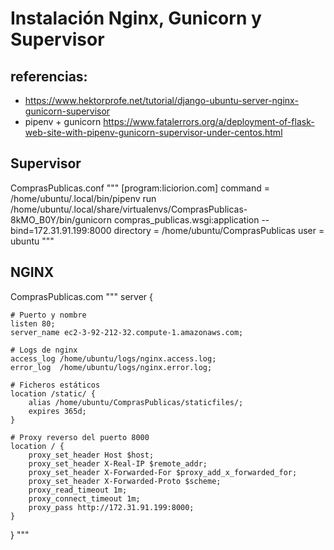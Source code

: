 

# Instalación Nginx, Gunicorn y Supervisor
## referencias: 
- https://www.hektorprofe.net/tutorial/django-ubuntu-server-nginx-gunicorn-supervisor
- pipenv + gunicorn https://www.fatalerrors.org/a/deployment-of-flask-web-site-with-pipenv-gunicorn-supervisor-under-centos.html


## Supervisor
ComprasPublicas.conf
"""
[program:liciorion.com]
command =  /home/ubuntu/.local/bin/pipenv run /home/ubuntu/.local/share/virtualenvs/ComprasPublicas-8kMO_B0Y/bin/gunicorn compras_publicas.wsgi:application --bind=172.31.91.199:8000
directory = /home/ubuntu/ComprasPublicas
user = ubuntu
"""

## NGINX
ComprasPublicas.com
"""
server {

    # Puerto y nombre
    listen 80;
    server_name ec2-3-92-212-32.compute-1.amazonaws.com;

    # Logs de nginx
    access_log /home/ubuntu/logs/nginx.access.log;
    error_log  /home/ubuntu/logs/nginx.error.log;

    # Ficheros estáticos
    location /static/ {
        alias /home/ubuntu/ComprasPublicas/staticfiles/;
        expires 365d;
    }

    # Proxy reverso del puerto 8000
    location / {
        proxy_set_header Host $host;
        proxy_set_header X-Real-IP $remote_addr;
        proxy_set_header X-Forwarded-For $proxy_add_x_forwarded_for;
        proxy_set_header X-Forwarded-Proto $scheme;
        proxy_read_timeout 1m;
        proxy_connect_timeout 1m;
        proxy_pass http://172.31.91.199:8000;
    }

}
"""